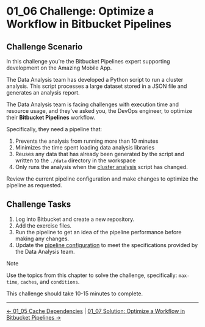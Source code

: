 # 01_06 Challenge: Optimize a Workflow in Bitbucket Pipelines

## Challenge Scenario

In this challenge you’re the Bitbucket Pipelines expert supporting development on the Amazing Mobile App.

The Data Analysis team has developed a Python script to run a cluster analysis. This script processes a large dataset stored in a JSON file and generates an analysis report.

The Data Analysis team is facing challenges with execution time and resource usage, and they’ve asked you, the DevOps engineer, to optimize their **Bitbucket Pipelines** workflow.

Specifically, they need a pipeline that:

1. Prevents the analysis from running more than 10 minutes
1. Minimizes the time spent loading data analysis libraries
1. Reuses any data that has already been generated by the script and written to the `./data` directory in the workspace
1. Only runs the analysis when the [cluster analysis](./cluster_analysis.py) script has changed.

Review the current pipeline configuration and make changes to optimize the pipeline as requested.

## Challenge Tasks

1. Log into Bitbucket and create a new repository.
1. Add the exercise files.
1. Run the pipeline to get an idea of the pipeline performance before making any changes.
1. Update the [pipeline configuration](./bitbucket-pipelines.yml) to meet the specifications provided by the Data Analysis team.

> [!NOTE]
> Use the topics from this chapter to solve the challenge, specifically: `max-time`, `caches`, and `conditions`.

This challenge should take 10-15 minutes to complete.

<!-- FooterStart -->
---
[← 01_05 Cache Dependencies](../01_05_cache_dependencies/README.md) | [01_07 Solution: Optimize a Workflow in Bitbucket Pipelines →](../01_07_solution_optimize_a_pipeline/README.md)
<!-- FooterEnd -->
